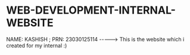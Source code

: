 # WEB-DEVELOPMENT-INTERNAL-WEBSITE
NAME: KASHISH ; PRN: 23030125114 -----> This is the website which i created for my internal :)
